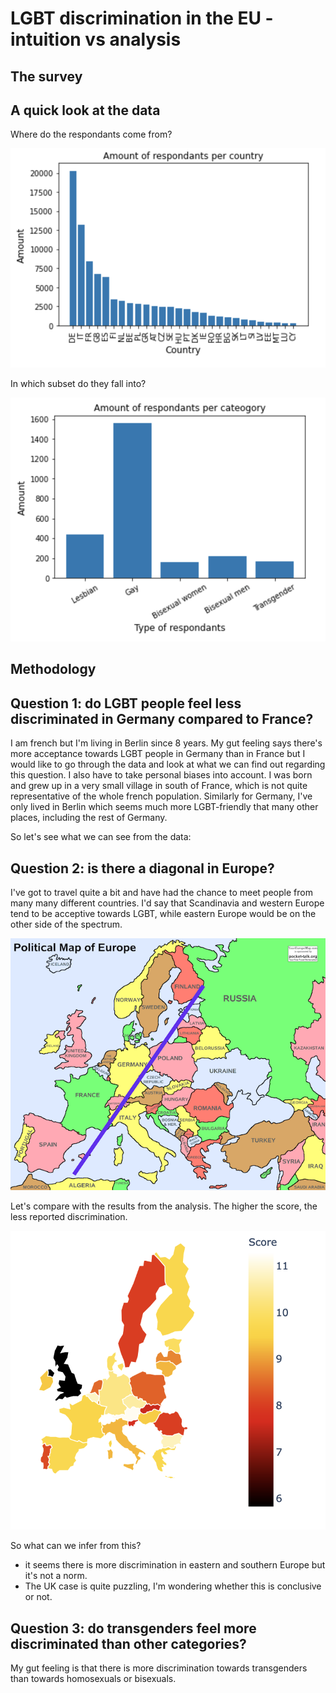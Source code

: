 # LGBT discrimination in the EU - intuition vs analysis

## The survey


## A quick look at the data


Where do the respondants come from?

![Respondants per country](https://github.com/lhache/lgbt-data/blob/main/images/respondants-per-country.png?raw=true)

In which subset do they fall into?

![Respondants per category](https://github.com/lhache/lgbt-data/blob/main/images/respondants-per-category.png?raw=true)


## Methodology


## Question 1: do LGBT people feel less discriminated in Germany compared to France?

I am french but I'm living in Berlin since 8 years. My gut feeling says there's more acceptance towards LGBT people in Germany than in France but I would like to go through the data and look at what we can find out regarding this question.
I also have to take personal biases into account. I was born and grew up in a very small village in south of France, which is not quite representative of the whole french population. Similarly for Germany, I've only lived in Berlin which seems much more LGBT-friendly that many other places, including the rest of Germany.

So let's see what we can see from the data:



## Question 2: is there a diagonal in Europe?

I've got to travel quite a bit and have had the chance to meet people from many many different countries. I'd say that Scandinavia and western Europe tend to be acceptive towards LGBT, while eastern Europe would be on the other side of the spectrum.

![My mental diagonal](https://github.com/lhache/lgbt-data/blob/main/images/eu-diagonal.png?raw=true)

Let's compare with the results from the analysis. The higher the score, the less reported discrimination.

![Map from analysis results](https://github.com/lhache/lgbt-data/blob/main/images/map-output.png?raw=true)

So what can we infer from this?
- it seems there is more discrimination in eastern and southern Europe but it's not a norm.
- The UK case is quite puzzling, I'm wondering whether this is conclusive or not.



## Question 3: do transgenders feel more discriminated than other categories?

My gut feeling is that there is more discrimination towards transgenders than towards homosexuals or bisexuals.
